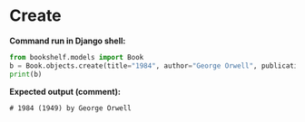 # Create

**Command run in Django shell:**

```python
from bookshelf.models import Book
b = Book.objects.create(title="1984", author="George Orwell", publication_year=1949)
print(b)
```

**Expected output (comment):**

```
# 1984 (1949) by George Orwell
```
